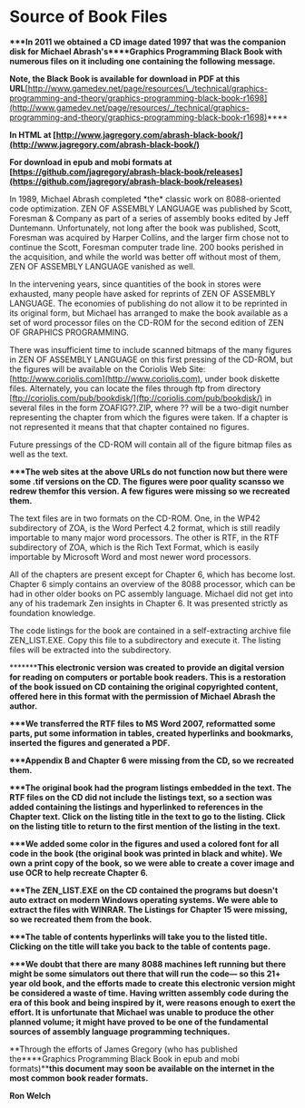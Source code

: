 # Source of Book Files

**\*\*\*In 2011 we obtained a CD image dated 1997 that was the companion disk for Michael Abrash's****Graphics Programming Black Book with numerous files on it including one containing the following message.**

**Note, the Black Book is available for download in PDF at this URL**[http://www.gamedev.net/page/resources/\_/technical/graphics-programming-and-theory/graphics-programming-black-book-r1698](http://www.gamedev.net/page/resources/_/technical/graphics-programming-and-theory/graphics-programming-black-book-r1698)****

**In HTML at [http://www.jagregory.com/abrash-black-book/](http://www.jagregory.com/abrash-black-book/)**

**For download in epub and mobi formats at [https://github.com/jagregory/abrash-black-book/releases](https://github.com/jagregory/abrash-black-book/releases)**

In 1989, Michael Abrash completed \*the\* classic work on 8088-oriented code optimization. ZEN OF ASSEMBLY LANGUAGE was published by Scott, Foresman & Company as part of a series of assembly books edited by Jeff Duntemann. Unfortunately, not long after the book was published, Scott, Foresman was acquired by Harper Collins, and the larger firm chose not to continue the Scott, Foresman computer trade line. 200 books perished in the acquisition, and while the world was better off without most of them, ZEN OF ASSEMBLY LANGUAGE vanished as well.

In the intervening years, since quantities of the book in stores were exhausted, many people have asked for reprints of ZEN OF ASSEMBLY LANGUAGE. The economies of publishing do not allow it to be reprinted in its original form, but Michael has arranged to make the book available as a set of word processor files on the CD-ROM for the second edition of ZEN OF GRAPHICS PROGRAMMING.

There was insufficient time to include scanned bitmaps of the many figures in ZEN OF ASSEMBLY LANGUAGE on this first pressing of the CD-ROM, but the figures will be available on the Coriolis Web Site: [http://www.coriolis.com](http://www.coriolis.com), under book diskette files. Alternately, you can locate the files through ftp from directory [ftp://coriolis.com/pub/bookdisk/](ftp://coriolis.com/pub/bookdisk/) in several files in the form ZOAFIG??.ZIP, where ?? will be a two-digit number representing the chapter from which the figures were taken. If a chapter is not represented it means that that chapter contained no figures.

Future pressings of the CD-ROM will contain all of the figure bitmap files as well as the text.

**\*\*\*The web sites at the above URLs do not function now but there were some .tif versions on the CD. The figures were poor quality scans****so we redrew them****for this version. A few figures were missing so we recreated them.**

The text files are in two formats on the CD-ROM. One, in the WP42 subdirectory of ZOA, is the Word Perfect 4.2 format, which is still readily importable to many major word processors. The other is RTF, in the RTF subdirectory of ZOA, which is the Rich Text Format, which is easily importable by Microsoft Word and most newer word processors.

All of the chapters are present except for Chapter 6, which has become lost. Chapter 6 simply contains an overview of the 8088 processor, which can be had in other older books on PC assembly language. Michael did not get into any of his trademark Zen insights in Chapter 6. It was presented strictly as foundation knowledge.

The code listings for the book are contained in a self-extracting archive file ZEN\_LIST.EXE. Copy this file to a subdirectory and execute it. The listing files will be extracted into the subdirectory.

**\*\*\*****This electronic version was created to provide an digital version for reading on computers or portable book readers. This is a restoration of the book issued on CD containing the original copyrighted content, offered here in this format with the permission of Michael Abrash the author.**

**\*\*\*We transferred the RTF files to MS Word 2007, reformatted some parts, put some information in tables, created hyperlinks and bookmarks, inserted the figures and generated a PDF.**

**\*\*\*Appendix B and Chapter 6 were missing from the CD, so we recreated them.**

**\*\*\*The original book had the program listings embedded in the text. The RTF files on the CD did not include the listings text, so a section was added containing the listings and hyperlinked to references in the Chapter text. Click on the listing title in the text to go to the listing. Click on the listing title to return to the first mention of the listing in the text.**

**\*\*\*We added some color in the figures and used a colored font for all code in the book (the original book was printed in black and white). We own a print copy of the book, so we were able to create a cover image and use OCR to help recreate Chapter 6.**

**\*\*\*The ZEN\_LIST.EXE on the CD contained the programs but doesn't auto extract on modern Windows operating systems. We were able to extract the files with WINRAR. The Listings for Chapter 15 were missing, so we recreated them from the book.**

**\*\*\*The table of contents hyperlinks will take you to the listed title. Clicking on the title will take you back to the table of contents page.**

**\*\*\*We doubt that there are many 8088 machines left running but there might be some simulators out there that will run the code— so this 21+ year old book, and the efforts made to create this electronic version might be considered a waste of time. Having written assembly code during the era of this book and being inspired by it, were reasons enough to exert the effort. It is unfortunate that Michael was unable to produce the other planned volume; it might have proved to be one of the fundamental sources of assembly language programming techniques.**

**Through the efforts of James Gregory (who has published the****Graphics Programming Black Book in epub and mobi formats)****this document may soon be available on the internet in the most common book reader formats.**

**Ron Welch**
